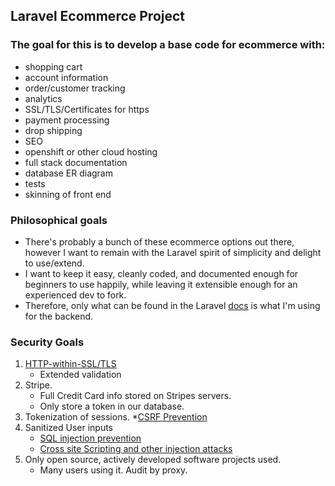 ## Laravel Ecommerce Project


### The goal for this is to develop a base code for ecommerce with:
* shopping cart
* account information
* order/customer tracking
* analytics
* SSL/TLS/Certificates for https
* payment processing
* drop shipping
* SEO
* openshift or other cloud hosting
* full stack documentation
* database ER diagram
* tests
* skinning of front end


### Philosophical goals
* There's probably a bunch of these ecommerce options out there, however I want to remain with the Laravel spirit of simplicity and delight to use/extend.
* I want to keep it easy, cleanly coded, and documented enough for beginners to use happily, while leaving it extensible enough for an experienced dev to fork.
* Therefore, only what can be found in the Laravel [docs](https://laravel.com/docs) is what I'm using for the backend.

### Security Goals
1. [HTTP-within-SSL/TLS](http://security.stackexchange.com/questions/5126/whats-the-difference-between-ssl-tls-and-https)
	* Extended validation
2.  Stripe.  
	* Full Credit Card info stored on Stripes servers.
	* Only store a token in our database.
3. Tokenization of sessions. 
	*[CSRF Prevention](https://laravel.com/docs/master/routing#csrf-x-csrf-token)
4. Sanitized User inputs
	* [SQL injection prevention](https://en.wikipedia.org/wiki/SQL_injection)
	* [Cross site Scripting and other injection attacks](https://en.wikipedia.org/wiki/Cross-site_scripting)
5. Only open source, actively developed software projects used.
	* Many users using it. Audit by proxy.